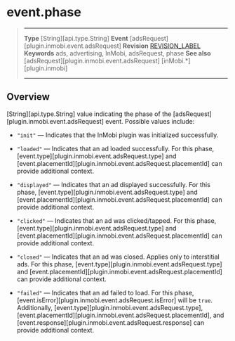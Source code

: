 # event.phase

> --------------------- ------------------------------------------------------------------------------------------
> __Type__              [String][api.type.String]
> __Event__             [adsRequest][plugin.inmobi.event.adsRequest]
> __Revision__          [REVISION_LABEL](REVISION_URL)
> __Keywords__          ads, advertising, InMobi, adsRequest, phase
> __See also__			[adsRequest][plugin.inmobi.event.adsRequest]
>						[inMobi.*][plugin.inmobi]
> --------------------- ------------------------------------------------------------------------------------------

## Overview

[String][api.type.String] value indicating the phase of the [adsRequest][plugin.inmobi.event.adsRequest] event. Possible values include:

* `"init"` &mdash; Indicates that the InMobi plugin was initialized successfully.

* `"loaded"` &mdash; Indicates that an ad loaded successfully. For this phase, [event.type][plugin.inmobi.event.adsRequest.type] and [event.placementId][plugin.inmobi.event.adsRequest.placementId] can provide additional context.

* `"displayed"` &mdash; Indicates that an ad displayed successfully. For this phase, [event.type][plugin.inmobi.event.adsRequest.type] and [event.placementId][plugin.inmobi.event.adsRequest.placementId] can provide additional context.

* `"clicked"` &mdash; Indicates that an ad was clicked/tapped. For this phase, [event.type][plugin.inmobi.event.adsRequest.type] and [event.placementId][plugin.inmobi.event.adsRequest.placementId] can provide additional context.

* `"closed"` &mdash; Indicates that an ad was closed. Applies only to interstitial ads. For this phase, [event.type][plugin.inmobi.event.adsRequest.type] and [event.placementId][plugin.inmobi.event.adsRequest.placementId] can provide additional context.

* `"failed"` &mdash; Indicates that an ad failed to load. For this phase, [event.isError][plugin.inmobi.event.adsRequest.isError] will be `true`. Additionally, [event.type][plugin.inmobi.event.adsRequest.type], [event.placementId][plugin.inmobi.event.adsRequest.placementId], and [event.response][plugin.inmobi.event.adsRequest.response] can provide additional context.

